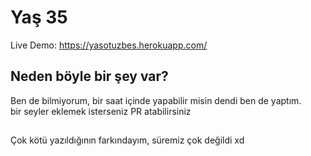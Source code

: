 # Yaş 35
Live Demo: https://yasotuzbes.herokuapp.com/

## Neden böyle bir şey var?
Ben de bilmiyorum, bir saat içinde yapabilir misin dendi ben de yaptım. <br>
bir seyler eklemek isterseniz PR atabilirsiniz

##
Çok kötü yazıldığının farkındayım, süremiz çok değildi xd